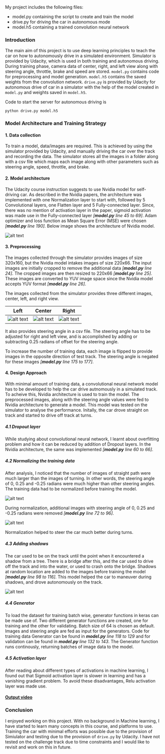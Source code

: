 [//]: # (Image References)

[image1]: ./writeup_images/nvidia_architecture.png "Model Visualization"
[image2]: ./writeup_images/before.png "Before Normalization"
[image3]: ./writeup_images/after.png "After Normalization"
[image4]: ./writeup_images/left.jpg "Training images of left view"
[image5]: ./writeup_images/center.jpg "Training images of center view"
[image6]: ./writeup_images/right.jpg "Training images of right view"
[image7]: ./writeup_images/shadow_image.png "Image added with shadow"

My project includes the following files:
* model.py containing the script to create and train the model
* drive.py for driving the car in autonomous mode
* model.h5 containing a trained convolution neural network

### Introduction
The main aim of this project is to use deep learning principles to teach the car on how to autonomously drive in a simulated environment. Simulator is provided by Udacity, which is used in both training and autonomous driving. During training phase, camera data of center, right, and left view along with steering angle, throttle, brake and speed are stored. `model.py` contains code for preprocessing and model generation. `model.h5` contains the saved weights from the convolution network. `drive.py` is provided by Udacity for autonomous drive of car in a simulator with the help of the model created in `model.py` and weights saved in `model.h5`.

Code to start the server for autonomous driving is
```
python drive.py model.h5
```

### Model Architecture and Training Strategy

#### 1. Data collection
To train a model, data/images are required. This is achieved by using the simulator provided by Udacity, and manually driving the car over the track and recording the data. The simulator stores all the images in a folder along with a csv file which maps each image along with other parameters such as steering angle, speed, throttle, and brake.

#### 2. Model architecture
The Udacity course instruction suggests to use Nvidia model for self-driving car. As described in the Nvidia papers, the architecture was implemented with one Normalization layer to start with, followed by 5 Convolutional layers, one Flatten layer and 5 Fully-connected layer. Since, there was no mention of activation layer in the paper, sigmoid activation was made use in the Fully-connected layer _[**model.py** line 45 to 69]_. Adam optimizer and loss function as Mean Square Error (MSE) were chosen _[**model.py** line 190]_. Below image shows the architecture of Nvidia model.

![alt text][image1]

#### 3. Preprocessing
The images collected through the simulator provides images of size 320x160, but the Nvidia model intakes images of size 220x66. The input images are initially cropped to remove the additional data _[**model.py** line 24]_. The cropped images are then resized to 220x66 _[**model.py** line 25]_. These images are converted to YUV image space since the Nvidia model accepts YUV format _[**model.py** line 26]_.

The images collected from the simulator provides three different images, center, left, and right view.

| Left | Center | Right |
|:-: |:-: |:-: |
|![alt text][image4]|![alt text][image5]|![alt text][image6]|

It also provides steering angle in a csv file. The steering angle has to be adjusted for right and left view, and is accomplished by adding or subtracting 0.25 radians of offset for the steering angle.

To increase the number of training data, each image is flipped to provide images in the opposite direction of test track. The steering angle is negated for these images  _[**model.py** line 175 to 177]_.

#### 4. Design Approach

With minimal amount of training data, a convolutional neural network model has to be developed to help the car drive autnomously in a simulated track. To acheive this, Nvidia architecture is used to train the model. The preprocessed images, along with the steering angle values were fed to Nvidia architecture to generate a model. This model was tested on the simulator to analyse the performance. Initally, the car drove straight on track and started to drive off track at turns.

##### 4.1 Dropout layer
While studying about convolutional neural network, I learnt about overfitting problem and how it can be reduced by addition of Dropout layers. In the Nvidia architecture, the same was implemented _[**model.py** line 60 to 66]_.

##### 4.2 Normalizing the training data
After analysis, I noticed that the number of images of straight path were much larger than the images of turning. In other words, the steering angle of 0, 0.25 and -0.25 radians were much higher than other steering angles. The training data had to be normalized before training the model.

![alt text][image2]

During normalization, additional images with steering angle of 0, 0.25 and -0.25 radians were removed _[**model.py** line 72 to 96]_.

![alt text][image3]

Normalization helped to steer the car much better during turns.

##### 4.3 Adding shadows
The car used to be on the track until the point when it encountered a shadow from a tree. There is a bridge after this, and the car used to drive off the track and into the water, or used to crash onto the bridge. Shadows at random location are added to the images before training the model _[**model.py** line 98 to 116]_. This model helped the car to maneuver during shadows, and drove autonomously on the track.

![alt text][image7]

##### 4.4 Generator
To load the dataset for training batch wise, generator functions in keras can be made use of. Two different generator functions are created, one for training and the other for validating. Batch size of 64 is chosen as default. Images and steering angle are fed as input for the generators. Code for training data Generator can be found in _**model.py** line 118 to 129_ and for validation can be found in _**model.py** line 132 to 143_. The Generator function runs continously, returning batches of image data to the model.

##### 4.5 Activation layer
After reading about different types of activations in machine learning, I found out that Sigmoid activation layer is slower in learning and has a vanishing gradient problem. To avoid these disadvantages, Relu activation layer was made use.

#### [Output video](https://github.com/AbhishekGurudutt/CarND-Behavioral-Cloning-P3/blob/master/output.mp4)

 ### Conclusion
 I enjoyed working on this project. With no background in Machine learning, I have started to learn many concepts in this course, and platforms to use. Training the car with minimal efforts was possible due to the provision of Simiulator and testing due to the provision of `drive.py` by Udacity. I have not tested on the challenge track due to time constraints and I would like to revisit and work on this in future.
